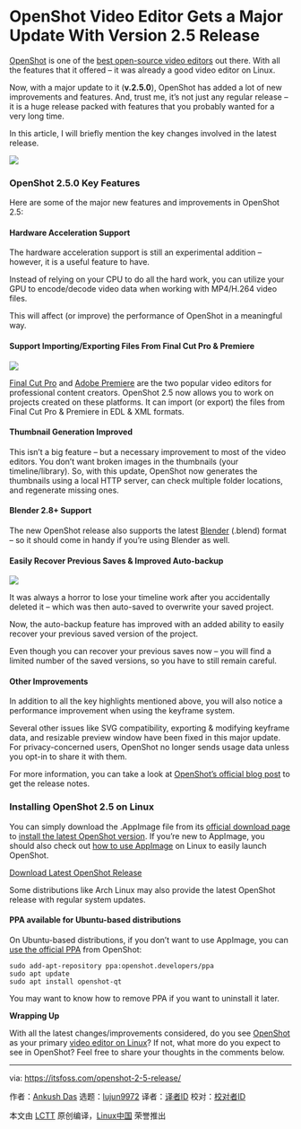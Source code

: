 [#]: collector: (lujun9972)
[#]: translator: ( )
[#]: reviewer: ( )
[#]: publisher: ( )
[#]: url: ( )
[#]: subject: (OpenShot Video Editor Gets a Major Update With Version 2.5 Release)
[#]: via: (https://itsfoss.com/openshot-2-5-release/)
[#]: author: (Ankush Das https://itsfoss.com/author/ankush/)

OpenShot Video Editor Gets a Major Update With Version 2.5 Release
======

[OpenShot][1] is one of the [best open-source video editors][2] out there. With all the features that it offered – it was already a good video editor on Linux.

Now, with a major update to it (**v.2.5.0**), OpenShot has added a lot of new improvements and features. And, trust me, it’s not just any regular release – it is a huge release packed with features that you probably wanted for a very long time.

In this article, I will briefly mention the key changes involved in the latest release.

![][3]

### OpenShot 2.5.0 Key Features

Here are some of the major new features and improvements in OpenShot 2.5:

#### Hardware Acceleration Support

The hardware acceleration support is still an experimental addition – however, it is a useful feature to have.

Instead of relying on your CPU to do all the hard work, you can utilize your GPU to encode/decode video data when working with MP4/H.264 video files.

This will affect (or improve) the performance of OpenShot in a meaningful way.

#### Support Importing/Exporting Files From Final Cut Pro &amp; Premiere

![][4]

[Final Cut Pro][5] and [Adobe Premiere][6] are the two popular video editors for professional content creators. OpenShot 2.5 now allows you to work on projects created on these platforms. It can import (or export) the files from Final Cut Pro &amp; Premiere in EDL &amp; XML formats.

#### Thumbnail Generation Improved

This isn’t a big feature – but a necessary improvement to most of the video editors. You don’t want broken images in the thumbnails (your timeline/library). So, with this update, OpenShot now generates the thumbnails using a local HTTP server, can check multiple folder locations, and regenerate missing ones.

#### Blender 2.8+ Support

The new OpenShot release also supports the latest [Blender][7] (.blend) format – so it should come in handy if you’re using Blender as well.

#### Easily Recover Previous Saves &amp; Improved Auto-backup

![][8]

It was always a horror to lose your timeline work after you accidentally deleted it – which was then auto-saved to overwrite your saved project.

Now, the auto-backup feature has improved with an added ability to easily recover your previous saved version of the project.

Even though you can recover your previous saves now – you will find a limited number of the saved versions, so you have to still remain careful.

#### Other Improvements

In addition to all the key highlights mentioned above, you will also notice a performance improvement when using the keyframe system.

Several other issues like SVG compatibility, exporting &amp; modifying keyframe data, and resizable preview window have been fixed in this major update. For privacy-concerned users, OpenShot no longer sends usage data unless you opt-in to share it with them.

For more information, you can take a look at [OpenShot’s official blog post][9] to get the release notes.

### Installing OpenShot 2.5 on Linux

You can simply download the .AppImage file from its [official download page][10] to [install the latest OpenShot version][11]. If you’re new to AppImage, you should also check out [how to use AppImage][12] on Linux to easily launch OpenShot.

[Download Latest OpenShot Release][10]

Some distributions like Arch Linux may also provide the latest OpenShot release with regular system updates.

#### PPA available for Ubuntu-based distributions

On Ubuntu-based distributions, if you don’t want to use AppImage, you can [use the official PPA][13] from OpenShot:

```
sudo add-apt-repository ppa:openshot.developers/ppa
sudo apt update
sudo apt install openshot-qt
```

You may want to know how to remove PPA if you want to uninstall it later.

**Wrapping Up**

With all the latest changes/improvements considered, do you see [OpenShot][11] as your primary [video editor on Linux][14]? If not, what more do you expect to see in OpenShot? Feel free to share your thoughts in the comments below.

--------------------------------------------------------------------------------

via: https://itsfoss.com/openshot-2-5-release/

作者：[Ankush Das][a]
选题：[lujun9972][b]
译者：[译者ID](https://github.com/译者ID)
校对：[校对者ID](https://github.com/校对者ID)

本文由 [LCTT](https://github.com/LCTT/TranslateProject) 原创编译，[Linux中国](https://linux.cn/) 荣誉推出

[a]: https://itsfoss.com/author/ankush/
[b]: https://github.com/lujun9972
[1]: https://www.openshot.org/
[2]: https://itsfoss.com/open-source-video-editors/
[3]: https://i1.wp.com/itsfoss.com/wp-content/uploads/2020/02/openshot-2-5-0.png?ssl=1
[4]: https://i1.wp.com/itsfoss.com/wp-content/uploads/2020/02/openshot-xml-edl.png?ssl=1
[5]: https://www.apple.com/in/final-cut-pro/
[6]: https://www.adobe.com/in/products/premiere.html
[7]: https://www.blender.org/
[8]: https://i0.wp.com/itsfoss.com/wp-content/uploads/2020/02/openshot-recovery.jpg?ssl=1
[9]: https://www.openshot.org/blog/2020/02/08/openshot-250-released-video-editing-hardware-acceleration/
[10]: https://www.openshot.org/download/
[11]: https://itsfoss.com/openshot-video-editor-release/
[12]: https://itsfoss.com/use-appimage-linux/
[13]: https://itsfoss.com/ppa-guide/
[14]: https://itsfoss.com/best-video-editing-software-linux/
